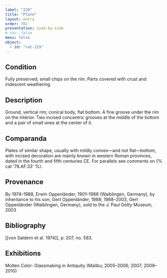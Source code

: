 ```yaml
---
label: "229"
title: "Plate"
layout: entry
order: 702
presentation: side-by-side
# toc: false
menu: false
object:
  - id: "cat-229"
---
```


## Condition

Fully preserved; small chips on the rim. Parts covered with crust and iridescent weathering.

## Description

Ground, vertical rim; conical body, flat bottom. A fine groove under the rim on the interior. Two incised concentric grooves at the middle of the bottom and a pair of small ones at the center of it.

## Comparanda

Plates of similar shape, usually with mildly convex—and not flat—bottom, with incised decoration are mainly known in western Roman provinces, dated in the fourth and fifth centuries CE. For parallels see comments on {% cat '78.AF.33' %}.

## Provenance

By 1974–1988, Erwin Oppenländer, 1901–1988 (Waiblingen, Germany), by inheritance to his son, Gert Oppenländer, 1988; 1988–2003, Gert Oppenländer (Waiblingen, Germany), sold to the J. Paul Getty Museum, 2003

## Bibliography

[[von Saldern et al. 1974]], p. 207, no. 583.

## Exhibitions

Molten Color: Glassmaking in Antiquity (Malibu, 2005–2006; 2007; 2009–2010)
